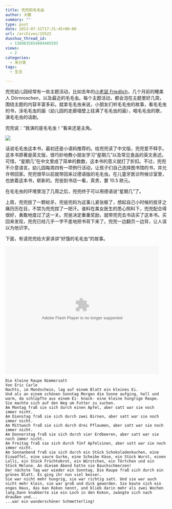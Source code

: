 ```yaml
---
title: 兜兜和毛毛虫
author: 大鹏
summary: ""
type: post
date: 2013-07-31T17:31:45+00:00
url: /archives/15522
duoshuo_thread_id:
  - 1360835854884405593
views:
  - 2
categories:
  - 未分类
tags:
  - 生活

---
```

<!--:zh-->

兜兜幼儿园经常有一些主题活动，比如去年的[小老鼠 Friedlich][1]，几个月前的睡美人 Dörnroschen，以及最近的毛毛虫。每个主题活动，都会泡在主题里好几周，围绕主题的内容丰富多彩。就拿毛毛虫来说，小朋友们听毛毛虫的故事，看毛毛虫的书，涂毛毛虫的画（幼儿园的走廊墙壁上挂满了毛毛虫的画），唱毛毛虫的歌，演毛毛虫的话剧。

兜兜说：“我演的是毛毛虫！”看来还是主角。

![][2]

<!--:-->

<!--more-->

<!--:zh-->

话说毛毛虫这本书，最初还是小语妈推荐的。给兜兜读了中文版，兜兜爱不释手。这本书原著是英文版，很巧妙地教小朋友学习“星期几”以及常见食品的英文表述。可惜，“星期几”在中文里成了简单的数数，这本书的意义就打了折扣。不过，兜兜不介意语言。幼儿园每周四有一项例行活动，让孩子们自己选择图书馆的书，并允许带回家。兜兜很早以前就带回来过德语版的毛毛虫。在儿童牙医诊所候诊室里，也放着这本书，崭新的。兜爸到书店一看，真贵，要 10.5 欧元。

在毛毛虫的环境里泡了几周之后，兜兜终于可以用德语说“星期几”了。

上周，兜兜拔了一颗蛀牙。兜爸兜妈为这事儿紧张极了，想起自己小时候的拔牙之痛历历在目，不禁为兜兜捏了一把汗。谁料在美女医生的悉心照料下，兜兜配合得很好，勇敢地度过了这一关。兜爸决定重重奖励，就带兜兜去书店买了这本书。买回来发现，兜兜已经几乎一字不差地把书背下来了。兜兜一边翻页一边背，让人误以为他识字。

下面，有请兜兜给大家讲讲“好饿的毛毛虫”的故事。

<embed src="http://player.youku.com/player.php/sid/XNTg5OTQwOTY4/v.swf" allowFullScreen="true" quality="high" width="480" height="400" align="middle" allowScriptAccess="always" type="application/x-shockwave-flash">
</embed>

    Die kleine Raupe Nimmersatt
    Von Eric Carle  
    Nachts, im Mondschein, lag auf einem Blatt ein kleines Ei.
    Und als an einem schönen Sonntag Morgen die Sonne aufging, hell und warm, da schlüpfte aus einem Ei- knack- eine kleine hungrige Raupe.
    Sie machte sich auf den Weg um Futter zu suchen.
    Am Montag fraß sie sich durch einen Apfel, aber satt war sie noch immer nicht.
    Am Dienstag fraß sie sich durch zwei Birnen, aber satt war sie noch immer nicht.
    Am Mittwoch fraß sie sich durch drei Pflaumen, aber satt war sie noch immer nicht.
    Am Donnerstag fraß sie sich durch vier Erdbeeren, aber satt war sie noch immer nicht.
    Am Freitag fraß sie sich durch fünf Apfelsinen, aber satt war sie noch immer nicht.
    Am Sonnanbend fraß sie sich durch ein Stück Schokoladenkuchen, eine Eiswaffel, eine saure Gurke, eine Scheibe Käse, ein Stück Wurst, einen Lolli, ein Stück Früchtebrot, ein Würstchen, ein Törtchen und ein Stück Melone. An diesem Abend hatte sie Bauchschmerzen!
    Der nächste Tag war wieder ein Sonntag. Die Raupe fraß sich durch ein grünes Blatt. Es ging ihr nun viel besser.
    Sie war nicht mehr hungrig, sie war richtig satt. Und sie war auch nicht mehr klein, sie war groß und dick geworden. Sie baute sich ein enges Haus, das man Kokon nennt, und blieb darin mehr als zwei Wochen lang.Dann knabberte sie ein Loch in den Kokon, zwängte sich nach draußen und...
    ...war ein wunderschöner Schmetterling!
    

<!--:-->

 [1]: http://dapengde.com/2012-10-12-%E5%85%9C%E5%85%9C%E5%81%9A%E7%BE%A4%E4%BC%97%E6%BC%94%E5%91%98/
 [2]: https://encrypted-tbn2.gstatic.com/images?q=tbn:ANd9GcSQStbUcMI3nP867gOt7PYyAZQNDpoMvDqhR1opUtKsl1bA8t_mnA
